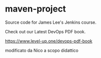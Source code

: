# maven-project
Source code for James Lee's Jenkins course.

Check out our Latest DevOps PDF book.

https://www.level-up.one/devops-pdf-book

modificato da Nico a scopo didattico
